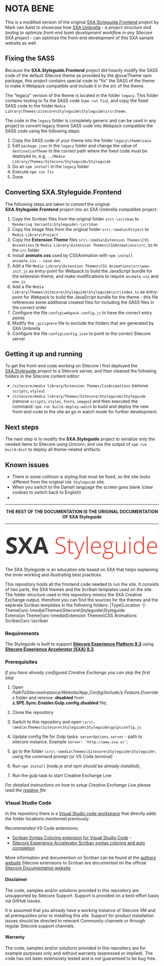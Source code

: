 # NOTA BENE
This is a modified version of the original [SXA.Styleguide.Frontend](https://github.com/markvanaalst/SXA.Styleguide.Frontend) project by Mark van Aalst to showcase how [SXA Umbrella](https://github.com/macaw-interactive/sxa-umbrella) - *a project structure and tooling to optimize front-end team development workflow in any Sitecore SXA project* - can optimize the front-end development of this SXA sample website as well.

## Fixing the SASS
Because the **SXA.Styleguide.Frontend** project did heavily modify the SASS code of the default Sitecore theme as provided by the @sxa/Theme npm package, this project contains special code to "fix" the SASS of the theme to make it Webpack compatible and include it in the src of the theme.

The "legacy" version of the theme is located in the folder `legacy`. This folder contains tooling to fix the SASS code (`npm run fix`), and copy the fixed SASS code to the folder `Media Library\Themes\Sitecore\Styleguide\Styleguide\src\theme`.

The code in the `legacy` folder is completely generic and can be used in any project to convert legacy theme SASS code into Webpack compatible the SASS code using the following steps:

1. Copy the SASS code of your theme into the folder `legacy\theme\sass` 
2. Edit `package.json` in the `legacy` folder and change the value of `destinationTheme` to the correct path where the fixed code must be deployed to, e.g. `../Media Library/Themes/Sitecore/Styleguide/Styleguide` 
3. Do an `npm install` in the `legacy` folder
4. Execute `npm run fix`
5. Done

## Converting SXA.Styleguide.Frontend
The following steps are taken to convert the original **SXA.Styleguide.Frontend** project into an SXA Umbrella compatible project:

1. Copy the Scriban files from the original folder `src\-\scriban` to `Rendering Variants\Styleguide\-\scriban`
2. Copy the image files from the original folder `src\-\media\Project` to `Media Library\Project`
3. Copy the **Extension Theme** files `src\-\media\Extension Themes\CSS Animations` to `Media Library\Extension Themes\CSSAnimations\src`, so to the `src` folder
4. Install **animate.css** used by CSSAnimation with `npm install animate.css --save-dev`
5. Add a file `Media Library\Extension Themes\CSS Animations\src\wow-init.js` as entry-point for Webpack to build the JavaScript bundle for the extension theme, and make modifications to require `animate.css` and `wow.js`
6. Add a file `Media Library\Themes\Sitecore\Styleguide\Styleguide\src\index.ts` as entry-point for Webpack to build the JavaScript bundle for the theme - this file references some additional created files for including the SASS files in the correct order
7. Configure the file `config\webpack.config.js` to have the correct entry points
8. Modify the `.gitignore` file to exclude the folders that are generated by SXA Umbrella
9. Configure the file `config\config.json` to point to the correct Sitecore server

## Getting it up and running
To get the front-end code working on Sitecore I first deployed the [SXA.Styleguide](https://github.com/markvanaalst/SXA.Styleguide) project to a Sitecore server, and then cleaned the following folders in the Sitecore content editor:

- `/sitecore/media library/Extension Themes/CssAnimations` (remove `scripts`, `styles`)
- `/sitecore/media library/Themes/Sitecore/Styleguide/Styleguide` (remove `scripts`, `styles`, `fonts`, `images`)
 and then executed the command: `npm run build-deploy-watch` to build and deploy the new front-end code to the site an go in watch mode for further development.

## Next steps
The next step is to modify the **SXA.Styleguide** project to serialize only the needed items to Sitecore using Unicorn, and use the output of `npm run build:dist` to deploy all theme-related artifacts.

## Known issues
- There is some collision is styling that must be fixed, so the site looks different from the original `SXA Styleguide` site.
- When you switch to the Danish language the screen goes blank (clear cookies to switch back to English)
- 
<hr/>
<div><p align="center"><strong>THE REST OF THE DOCUMENTATION IS THE ORIGINAL DOCUMENTATION OF SXA Styleguide</strong></p></div>
<hr/>
<img src="docs/img/styleguide.svg" width="500">

The SXA Styleguide is an education site based on SXA that helps explaining the inner working and illustrating best practices. 

This repository holds all the frontend code needed to run the site. It consists of two parts, the SXA themes and the Scriban templates used on the site. The folder structure used in this repository mimics the SXA Creative Exchange output, therefore you can find the sources for the themes and the separate Scriban templates in the following folders:
|Type|Location
-|-
Theme|\src\-\media\Themes\Sitecore\Styleguide\Styleguide\
Extension Theme|\src\-\media\Extension Themes\CSS Animations
Scriban|\src\-\scriban

### Requirements
The Styleguide is built to support **[Sitecore Experience Platform 9.3](https://dev.sitecore.net/Downloads/Sitecore_Experience_Platform/93/Sitecore_Experience_Platform_93_Initial_Release.aspx)** using **[Sitecore Experience Accelerator (SXA) 9.3](https://dev.sitecore.net/Downloads/Sitecore_Experience_Accelerator/9x/Sitecore_Experience_Accelerator_930.aspx)**.

### Prerequisites
   
*If you have already configured Creative Exchange you can skip the first step*

1. Open *PathToSitecoreInstance/Website/App_Config/Include/z.Feature.Overrides* folder and remove **.disabled** from **z.SPE.Sync.Enabler.Gulp.config.disabled** file;
2. Clone the repository
3. Switch to this repository and open `\src\-\media\Themes\Sitecore\Styleguide\Styleguide\gulp\config.js`
4. Update config file for Gulp tasks:
    `serverOptions.server` - path to sitecore instance. Example `server: 'http://www.sxa.sc'`;

5. go to the folder `\src\-\media\Themes\Sitecore\Styleguide\Styleguide\` using the command prompt (or VS Code terminal) 
6. Run `npm install` (*node.js and npm should be already installed*);
7. Run the gulp task to start Creative Exchange Live

*For detailed instructions on how to setup Creative Exchange Live please read the [readme](/src/-/media/Themes/Sitecore/Styleguide/Styleguide/readme.md) file*

### Visual Studio Code

In the repository there is a [Visual Studio code workspace](SXA.Styleguide.Frontend.code-workspace) that directly adds the folder locations mentioned previously.

Recommended VS Code extensions:
- [Scriban Syntax Coloring extension for Visual Studio Code](https://marketplace.visualstudio.com/items?itemName=xoofx.scriban) - 
- [Sitecore Experience Accelerator Scriban syntax coloring and auto completion](https://marketplace.visualstudio.com/items?itemName=adamnaj.sitecore-scriban)

More information and documention on Scriban can be found at the [authors website](https://github.com/lunet-io/scriban)
Sitecore extensions to Scriban are documented on the official [Sitecore Documentation website](https://doc.sitecore.com/developers/sxa/93/sitecore-experience-accelerator/en/scriban-templates.html)


#### Disclaimer
The code, samples and/or solutions provided in this repository are unsupported by Sitecore Support. Support is provided on a best-effort basis via GitHub issues.

It is assumed that you already have a working instance of Sitecore XM and all prerequisites prior to installing this site. Support for product installation issues should be directed to relevant Community channels or through regular Sitecore support channels.

#### Warranty
The code, samples and/or solutions provided in this repository are for example purposes only and without warranty (expressed or implied). The code has not been extensively tested and is not guaranteed to be bug free.
